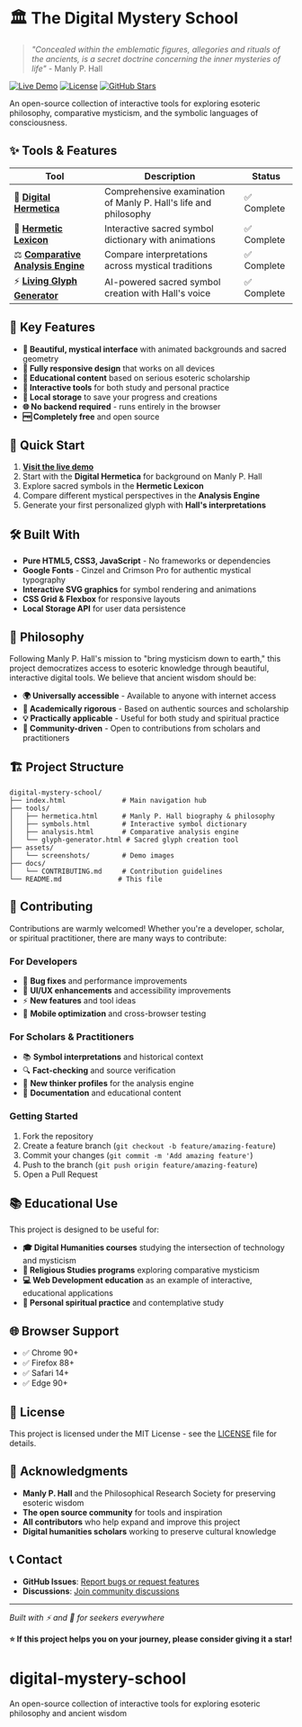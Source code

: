# 🏛️ The Digital Mystery School

> *"Concealed within the emblematic figures, allegories and rituals of the ancients, is a secret doctrine concerning the inner mysteries of life"* - Manly P. Hall

[![Live Demo](https://img.shields.io/badge/Live-Demo-gold?style=for-the-badge&logo=github-pages)](https://lykon3.github.io/digital-mystery-school/)
[![License](https://img.shields.io/badge/License-MIT-blue?style=for-the-badge)](LICENSE)
[![GitHub Stars](https://img.shields.io/github/stars/Lykon3/digital-mystery-school?style=for-the-badge)](https://github.com/Lykon3/digital-mystery-school)

An open-source collection of interactive tools for exploring esoteric philosophy, comparative mysticism, and the symbolic languages of consciousness.

## ✨ Tools & Features

| Tool | Description | Status |
|------|-------------|--------|
| 📜 **[Digital Hermetica](tools/hermetica.html)** | Comprehensive examination of Manly P. Hall's life and philosophy | ✅ Complete |
| 🔮 **[Hermetic Lexicon](tools/symbols.html)** | Interactive sacred symbol dictionary with animations | ✅ Complete |  
| ⚖️ **[Comparative Analysis Engine](tools/analysis.html)** | Compare interpretations across mystical traditions | ✅ Complete |
| ⚡ **[Living Glyph Generator](tools/glyph-generator.html)** | AI-powered sacred symbol creation with Hall's voice | ✅ Complete |

## 🌟 Key Features

- **🎨 Beautiful, mystical interface** with animated backgrounds and sacred geometry
- **📱 Fully responsive design** that works on all devices
- **🧠 Educational content** based on serious esoteric scholarship
- **🎯 Interactive tools** for both study and personal practice
- **💾 Local storage** to save your progress and creations
- **🌐 No backend required** - runs entirely in the browser
- **🆓 Completely free** and open source

## 🚀 Quick Start

1. **[Visit the live demo](https://lykon3.github.io/digital-mystery-school/)**
2. Start with the **Digital Hermetica** for background on Manly P. Hall
3. Explore sacred symbols in the **Hermetic Lexicon**
4. Compare different mystical perspectives in the **Analysis Engine**
5. Generate your first personalized glyph with **Hall's interpretations**

## 🛠️ Built With

- **Pure HTML5, CSS3, JavaScript** - No frameworks or dependencies
- **Google Fonts** - Cinzel and Crimson Pro for authentic mystical typography
- **Interactive SVG graphics** for symbol rendering and animations
- **CSS Grid & Flexbox** for responsive layouts
- **Local Storage API** for user data persistence

## 📖 Philosophy

Following Manly P. Hall's mission to "bring mysticism down to earth," this project democratizes access to esoteric knowledge through beautiful, interactive digital tools. We believe that ancient wisdom should be:

- **🌍 Universally accessible** - Available to anyone with internet access
- **🔬 Academically rigorous** - Based on authentic sources and scholarship  
- **💡 Practically applicable** - Useful for both study and spiritual practice
- **🤝 Community-driven** - Open to contributions from scholars and practitioners

## 🏗️ Project Structure

```
digital-mystery-school/
├── index.html              # Main navigation hub
├── tools/
│   ├── hermetica.html      # Manly P. Hall biography & philosophy
│   ├── symbols.html        # Interactive symbol dictionary
│   ├── analysis.html       # Comparative analysis engine
│   └── glyph-generator.html # Sacred glyph creation tool
├── assets/
│   └── screenshots/        # Demo images
├── docs/
│   └── CONTRIBUTING.md     # Contribution guidelines
└── README.md              # This file
```

## 🤝 Contributing

Contributions are warmly welcomed! Whether you're a developer, scholar, or spiritual practitioner, there are many ways to contribute:

### For Developers
- 🐛 **Bug fixes** and performance improvements
- 🎨 **UI/UX enhancements** and accessibility improvements
- ⚡ **New features** and tool ideas
- 📱 **Mobile optimization** and cross-browser testing

### For Scholars & Practitioners  
- 📚 **Symbol interpretations** and historical context
- 🔍 **Fact-checking** and source verification
- 🌟 **New thinker profiles** for the analysis engine
- 📖 **Documentation** and educational content

### Getting Started
1. Fork the repository
2. Create a feature branch (`git checkout -b feature/amazing-feature`)
3. Commit your changes (`git commit -m 'Add amazing feature'`)
4. Push to the branch (`git push origin feature/amazing-feature`)
5. Open a Pull Request

## 📚 Educational Use

This project is designed to be useful for:

- **🎓 Digital Humanities courses** studying the intersection of technology and mysticism
- **📖 Religious Studies programs** exploring comparative mysticism
- **💻 Web Development education** as an example of interactive, educational applications
- **🧘 Personal spiritual practice** and contemplative study

## 🌐 Browser Support

- ✅ Chrome 90+
- ✅ Firefox 88+
- ✅ Safari 14+
- ✅ Edge 90+

## 📄 License

This project is licensed under the MIT License - see the [LICENSE](LICENSE) file for details.

## 🙏 Acknowledgments

- **Manly P. Hall** and the Philosophical Research Society for preserving esoteric wisdom
- **The open source community** for tools and inspiration
- **All contributors** who help expand and improve this project
- **Digital humanities scholars** working to preserve cultural knowledge

## 📞 Contact

- **GitHub Issues**: [Report bugs or request features](https://github.com/Lykon3/digital-mystery-school/issues)
- **Discussions**: [Join community discussions](https://github.com/Lykon3/digital-mystery-school/discussions)

---

*Built with ⚡ and 🔮 for seekers everywhere*

**⭐ If this project helps you on your journey, please consider giving it a star!**

# digital-mystery-school
An open-source collection of interactive tools for exploring esoteric philosophy and ancient wisdom
